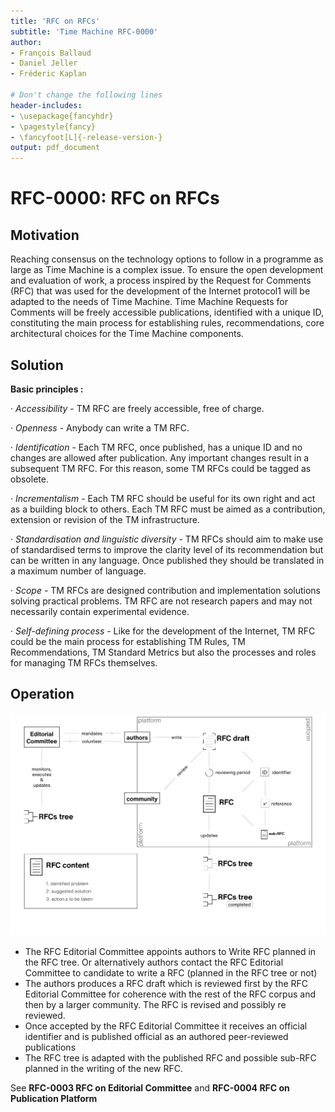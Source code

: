 ```yaml
---
title: 'RFC on RFCs'
subtitle: 'Time Machine RFC-0000'
author:
- François Ballaud
- Daniel Jeller
- Fréderic Kaplan

# Don't change the following lines
header-includes:
- \usepackage{fancyhdr}
- \pagestyle{fancy}
- \fancyfoot[L]{-release-version-}
output: pdf_document
---
```


# RFC-0000: RFC on RFCs

## Motivation

Reaching consensus on the technology options to follow in a programme as large as Time Machine is a complex issue. To ensure the open development and evaluation of work, a process inspired by the Request for Comments (RFC) that was used for the development of the Internet protocol1 will be adapted to the needs of Time Machine. Time Machine Requests for Comments will be freely accessible publications, identified with a unique ID, constituting the main process for establishing rules, recommendations, core architectural choices for the Time Machine components.

## Solution

**Basic principles :**

·   *Accessibility* - TM RFC are freely accessible, free of charge. 

·   *Openness* - Anybody can write a TM RFC.

·   *Identification* - Each TM RFC, once published, has a unique ID and no changes are allowed after publication. Any important changes result in a subsequent TM RFC. For this reason, some TM RFCs could be tagged as obsolete. 

·   *Incrementalism* - Each TM RFC should be useful for its own right and act as a building block to others. Each TM RFC must be aimed as a contribution, extension or revision of the TM infrastructure. 

·   *Standardisation and linguistic diversity* - TM RFCs should aim to make use of standardised terms to improve the clarity level of its recommendation but can be written in any language. Once published they should be translated in a maximum number of language. 

·   *Scope* - TM RFCs are designed contribution and implementation solutions solving practical problems. TM RFC are not research papers and may not necessarily contain experimental evidence. 

·   *Self-defining process* - Like for the development of the Internet, TM RFC could be the main process for establishing TM Rules, TM Recommendations, TM Standard Metrics but also the processes and roles for managing TM RFCs themselves.


## Operation 


![75 % center](rfc_process.jpg)

- The RFC Editorial Committee appoints authors to Write RFC planned in the RFC tree. Or alternatively authors contact the RFC Editorial Committee to candidate to write a RFC (planned in the RFC tree or not)
- The authors produces a RFC draft which is reviewed first by the RFC Editorial Committee for coherence with the rest of the RFC corpus and then by a larger community. The RFC is revised and possibly re reviewed. 
- Once accepted by the RFC Editorial Committee it receives an official identifier and is published official as an authored peer-reviewed publications 
- The RFC tree is adapted with the published RFC and possible sub-RFC planned in the writing of the new RFC.

See **RFC-0003 RFC on Editorial Committee** and **RFC-0004 RFC on Publication Platform**

